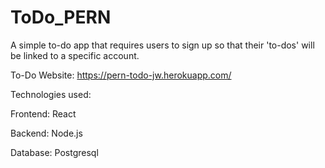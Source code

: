 # ToDo_PERN

A simple to-do app that requires users to sign up so that their 'to-dos' will be linked to a specific account.

To-Do Website: https://pern-todo-jw.herokuapp.com/


Technologies used:

Frontend: React

Backend: Node.js

Database: Postgresql
